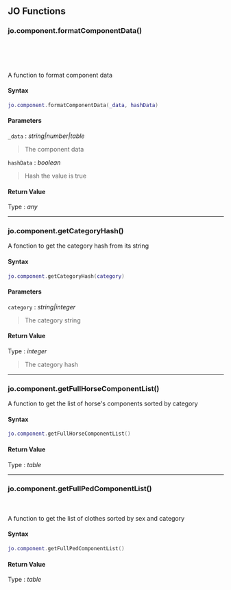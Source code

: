 
## JO Functions

### jo.component.formatComponentData()

<!-- @include: ./slots/headers.md#g_shared|jo.component.formatComponentData -->

 <br>
 <br>
 <br>
 <br>
A function to format component data <br>

<!-- @include: ./slots/descriptions.md#g_shared|jo.component.formatComponentData -->

#### Syntax

```lua
jo.component.formatComponentData(_data, hashData)
```

#### Parameters

`_data` : _string|number|table_
> The component data
>

`hashData` : _boolean_
> Hash the value is true
>

#### Return Value

Type : _any_


<!-- @include: ./slots/examples.md#g_shared|jo.component.formatComponentData -->

<!-- @include: ./slots/footers.md#g_shared|jo.component.formatComponentData -->

---

### jo.component.getCategoryHash()

<!-- @include: ./slots/headers.md#g_shared|jo.component.getCategoryHash -->

A fonction to get the category hash from its string <br>

<!-- @include: ./slots/descriptions.md#g_shared|jo.component.getCategoryHash -->

#### Syntax

```lua
jo.component.getCategoryHash(category)
```

#### Parameters

`category` : _string|integer_
> The category string
>

#### Return Value

Type : _integer_

> The category hash

<!-- @include: ./slots/examples.md#g_shared|jo.component.getCategoryHash -->

<!-- @include: ./slots/footers.md#g_shared|jo.component.getCategoryHash -->

---

### jo.component.getFullHorseComponentList()

<!-- @include: ./slots/headers.md#g_shared|jo.component.getFullHorseComponentList -->

A function to get the list of horse's components sorted by category <br>

<!-- @include: ./slots/descriptions.md#g_shared|jo.component.getFullHorseComponentList -->

#### Syntax

```lua
jo.component.getFullHorseComponentList()
```

#### Return Value

Type : _table_


<!-- @include: ./slots/examples.md#g_shared|jo.component.getFullHorseComponentList -->

<!-- @include: ./slots/footers.md#g_shared|jo.component.getFullHorseComponentList -->

---

### jo.component.getFullPedComponentList()

<!-- @include: ./slots/headers.md#g_shared|jo.component.getFullPedComponentList -->

 <br>
 <br>
A function to get the list of clothes sorted by sex and category <br>

<!-- @include: ./slots/descriptions.md#g_shared|jo.component.getFullPedComponentList -->

#### Syntax

```lua
jo.component.getFullPedComponentList()
```

#### Return Value

Type : _table_


<!-- @include: ./slots/examples.md#g_shared|jo.component.getFullPedComponentList -->

<!-- @include: ./slots/footers.md#g_shared|jo.component.getFullPedComponentList -->

